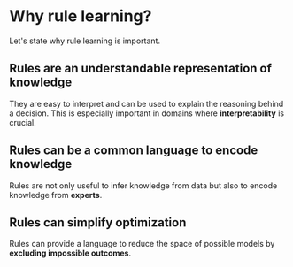 # Why rule learning?

Let's state why rule learning is important.

## Rules are an understandable representation of knowledge

They are easy to interpret and can be used to explain the reasoning behind a decision. This is especially important in domains where **interpretability** is crucial.

## Rules can be a common language to encode knowledge

Rules are not only useful to infer knowledge from data but also to encode knowledge from **experts**.

## Rules can simplify optimization

Rules can provide a language to reduce the space of possible models by **excluding impossible outcomes**.